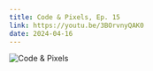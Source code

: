 ```yaml
---
title: Code & Pixels, Ep. 15
link: https://youtu.be/3BOrvnyQAK0
date: 2024-04-16
---
```


![Code & Pixels](https://youtu.be/3BOrvnyQAK0)

